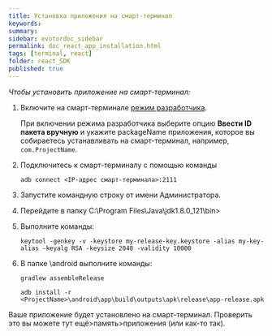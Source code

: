 ```yaml
---
title: Установка приложения на смарт-терминал
keywords:
summary:
sidebar: evotordoc_sidebar
permalink: doc_react_app_installation.html
tags: [terminal, react]
folder: react_SDK
published: true
---
```


*Чтобы установить приложение на смарт-терминал:*

1. Включите на смарт-терминале [режим разработчика](./doc_app_developer_mode.html).

   При включении режима разработчика выберите опцию **Ввести ID пакета вручную** и укажите packageName приложения, которое вы собираетесь устанавливать на смарт-терминал, например, `com.ProjectName`.

2. Подключитесь к смарт-терминалу с помощью команды

   ```
   adb connect <IP-адрес смарт-терминала>:2111
   ```

3. Запустите командную строку от имени Администратора.
4. Перейдите в папку C:\Program Files\Java\jdk1.8.0_121\bin>
5. Выполните команды:

   ```
   keytool -genkey -v -keystore my-release-key.keystore -alias my-key-alias -keyalg RSA -keysize 2048 -validity 10000
   ```

6. В папке <ProjectName>\аndroid выполните команды:

   ```
   gradlew assembleRelease
   ```

   ```
   adb install -r <ProjectName>\android\app\build\outputs\apk\release\app-release.apk
   ```

Ваше приложение будет установлено на смарт-терминал. Проверить это вы можете тут ещё>память>приложения (или как-то так).
